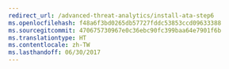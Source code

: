 ```yaml
---
redirect_url: /advanced-threat-analytics/install-ata-step6
ms.openlocfilehash: f48a6f3bd0265db57727fddc53853ccd09633388
ms.sourcegitcommit: 470675730967e0c36ebc90fc399baa64e7901f6b
ms.translationtype: HT
ms.contentlocale: zh-TW
ms.lasthandoff: 06/30/2017
---
```


